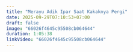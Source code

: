 ```yaml
---
title: "Merayu Adik Ipar Saat Kakaknya Pergi"
date: 2025-09-29T07:10:53+07:00
draft: false
image: "66026f4645c95508cb064644"
duration: 1:05:38
linkVideo: "66026f4645c95508cb064644"
---
```

